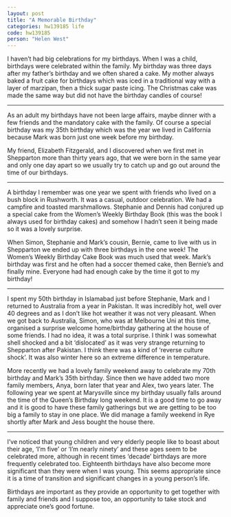 ```yaml
---
layout: post
title: "A Memorable Birthday"
categories: hw139185 life
code: hw139185
person: "Helen West"
---
```


I haven’t had big celebrations for my birthdays. When I was a child, birthdays were celebrated within the family. My birthday was three days after my father’s birthday and we often shared a cake. My mother always baked a fruit cake for birthdays which was iced in a traditional way with a layer of marzipan, then a thick sugar paste icing. The Christmas cake was made the same way but did not have the birthday candles of course!

---
 
As an adult my birthdays have not been large affairs, maybe dinner with a few friends and the mandatory cake with the family. Of course a special birthday was my 35th birthday which was the year we lived in California because Mark was born just one week before my birthday. 
 
My friend, Elizabeth Fitzgerald, and I discovered when we first met in Shepparton more than thirty years ago, that we were born in the same year and only one day apart so we usually try to catch up and go out around the time of our birthdays. 

---
 
A birthday I remember was one year we spent with friends who lived on a bush block in Rushworth. It was a casual, outdoor celebration. We had a campfire and toasted marshmallows. Stephanie and Dennis had conjured up a special cake from the Women’s Weekly Birthday Book (this was the book I always used for birthday cakes) and somehow I hadn’t seen it being made so it was a lovely surprise.
 
When Simon, Stephanie and Mark’s cousin, Bernie, came to live with us in Shepparton we ended up with three birthdays in the one week! The Women’s Weekly Birthday Cake Book was much used that week. Mark’s birthday was first and he often had a soccer themed cake, then Bernie’s and finally mine. Everyone had had enough cake by the time it got to my birthday!

---
 
I spent my 50th birthday in Islamabad just before Stephanie, Mark and I returned to Australia from a year in Pakistan. It was incredibly hot, well over 40 degrees and as I don’t like hot weather it was not very pleasant. When we got back to Australia, Simon, who was at Melbourne Uni at this time, organised a surprise welcome home/birthday gathering at the house of some friends. I had no idea, it was a total surprise. I think I was somewhat shell shocked and a bit ‘dislocated’ as it was very strange returning to Shepparton after Pakistan. I think there was a kind of ‘reverse culture shock’. It was also winter here so an extreme difference in temperature.
 
More recently we had a lovely family weekend away to celebrate my 70th birthday and Mark’s 35th birthday. Since then we have added two more family members, Anya, born later that year and Alex, two years later. The following year we spent at Marysville since my birthday usually falls around the time of the Queen’s Birthday long weekend. It is a good time to go away and it is good to have these family gatherings but we are getting to be too big a family to stay in one place. We did manage a family weekend in Rye shortly after Mark and Jess bought the house there.

---
 
I’ve noticed that young children and very elderly people like to boast about their age, ‘I’m five’ or ‘I’m nearly ninety’ and these ages seem to be celebrated more, although in recent times ‘decade’ birthdays are more frequently celebrated too. Eighteenth birthdays have also become more significant than they were when I was young. This seems appropriate since it is a time of transition and significant changes in a young person’s life.
 
Birthdays are important as they provide an opportunity to get together with family and friends and I suppose too, an opportunity to take stock and appreciate one’s good fortune.
